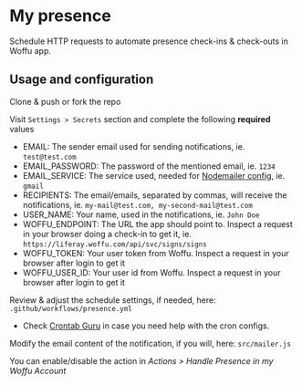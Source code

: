 # My presence

Schedule HTTP requests to automate presence check-ins & check-outs in Woffu app.

## Usage and configuration

Clone & push or fork the repo

Visit `Settings > Secrets` section and complete the following **required** values

- EMAIL: The sender email used for sending notifications, ie. `test@test.com`
- EMAIL_PASSWORD: The password of the mentioned email, ie. `1234`
- EMAIL_SERVICE: The service used, needed for [Nodemailer config](https://nodemailer.com/smtp/well-known/), ie. `gmail`
- RECIPIENTS: The email/emails, separated by commas, will receive the notifications, ie. `my-mail@test.com, my-second-mail@test.com`
- USER_NAME: Your name, used in the notifications, ie. `John Doe`
- WOFFU_ENDPOINT: The URL the app should point to. Inspect a request in your browser doing a check-in to get it, ie. `https://liferay.woffu.com/api/svc/signs/signs`
- WOFFU_TOKEN: Your user token from Woffu. Inspect a request in your browser after login to get it
- WOFFU_USER_ID: Your user id from Woffu. Inspect a request in your browser after login to get it

Review & adjust the schedule settings, if needed, here: `.github/workflows/presence.yml`

- Check [Crontab Guru](https://crontab.guru/) in case you need help with the cron configs.

Modify the email content of the notification, if you will, here: `src/mailer.js`

You can enable/disable the action in _Actions > Handle Presence in my Woffu Account_
